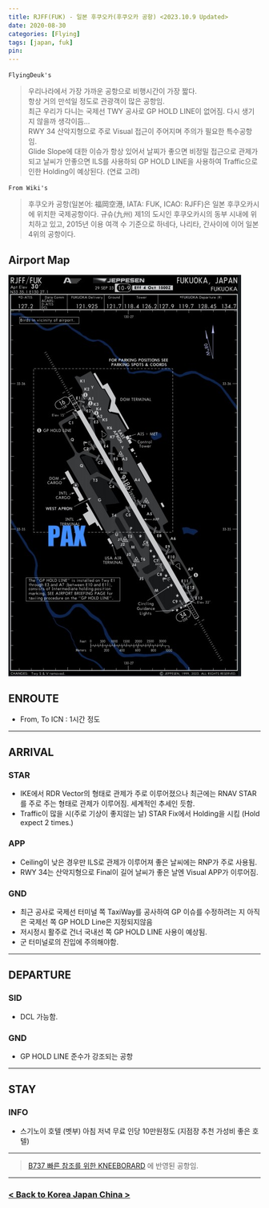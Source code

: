 ```yaml
---
title: RJFF(FUK) - 일본 후쿠오카(후쿠오카 공항) <2023.10.9 Updated>
date: 2020-08-30
categories: [Flying]
tags: [japan, fuk]
pin:
---
```


`FlyingDeuk's`
>우리나라에서 가장 가까운 공항으로 비행시간이 가장 짧다. <br>
항상 거의 만석일 정도로 관광객이 많은 공항임. <br>
최근 우리가 다니는 국제선 TWY 공사로 GP HOLD LINE이 없어짐. 다시 생기지 않을까 생각이듬... <br>
RWY 34 산악지형으로 주로 Visual 접근이 주어지며 주의가 필요한 특수공항임. <br>
Glide Slope에 대한 이슈가 항상 있어서 날찌가 좋으면 비정밀 접근으로 관제가 되고 날씨가 안좋으면 ILS를 사용하되 GP HOLD LINE을 사용하여 Traffic으로 인한 Holding이 예상된다. (연료 고려)


`From Wiki's`
>후쿠오카 공항(일본어: 福岡空港, IATA: FUK, ICAO: RJFF)은 일본 후쿠오카시에 위치한 국제공항이다. 규슈(九州) 제1의 도시인 후쿠오카시의 동부 시내에 위치하고 있고, 2015년 이용 여객 수 기준으로 하네다, 나리타, 간사이에 이어 일본 4위의 공항이다.

## Airport Map
![fuk](/img/flying/airport/fuk_ap.jpg)

## ENROUTE
- From, To ICN : 1시간 정도 


------

## ARRIVAL
### STAR
- IKE에서 RDR Vector의 형태로 관제가 주로 이루어졌으나 최근에는 RNAV STAR를 주로 주는 형태로 관제가 이루어짐. 세계적인 추세인 듯함. 
- Traffic이 많을 시(주로 기상이 좋지않는 날) STAR Fix에서 Holding을 시킴 (Hold expect 2 times.)

### APP
- Ceiling이 낮은 경우만 ILS로 관제가 이루어져 좋은 날씨에는 RNP가 주로 사용됨. 
- RWY 34는 산악지형으로 Final이 길어 날씨가 좋은 날엔 Visual APP가 이루어짐. 

### GND
- 최근 공사로 국제선 터미널 쪽 TaxiWay를 공사하여 GP 이슈를 수정하려는 지 아직은 국제선 쪽 GP HOLD Line은 지정되지않음
- 저시정시 활주로 건너 국내선 쪽 GP HOLD LINE 사용이 예상됨. 
- 군 터미널로의 진입에 주의해야함. 

-------

## DEPARTURE
### SID
- DCL 가능함. 

### GND
- GP HOLD LINE 준수가 강조되는 공항 


--------

## STAY
### INFO
- 스기노이 호텔 (벳부) 아침 저녁 무료 인당 10만원정도 (지점장 추천 가성비 좋은 호텔)

----


> [B737 빠른 참조를 위한 KNEEBORARD](/posts/B737-kneeboard/) 에 반영된 공항임. 

------

### [< Back to Korea Japan China >](/posts/KoreaJapanChina/)
